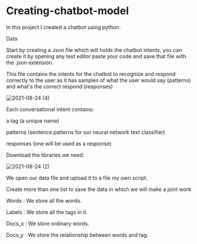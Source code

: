 # Creating-chatbot-model

In this project I created a chatbot using python.

Data

Start by creating a Json file which will holds the chatbot intents, you can create it by opening any text editor paste your code and save that file with the .json extension.

This file contains the intents for the chatbot to recognize and respond correctly to the user as it has samples of what the user would say (patterns) and what's the correct respond (responses)

![2021-08-24 (4)](https://user-images.githubusercontent.com/86461558/130567924-40a751d3-72f2-435b-85ca-3bb49cbbf998.png)


Each conversational intent contains:

a tag (a unique name)

patterns (sentence patterns for our neural network text classifier)

responses (one will be used as a response)



Download the libraries we need.

![2021-08-24 (2)](https://user-images.githubusercontent.com/86461558/130568083-08243b60-d1d9-4bb8-a4bd-203bd77a123a.png)

We open our data file and upload it to a file
my own script.



Create more than one list to save the data in which we will make a joint work




Words :  We store all the words.

Labels : We store all the tags in it.

Docs_x : We store ordinary words.

Docs_y : We store the relationship between words and tag.


 
 
 
